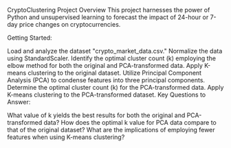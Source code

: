 CryptoClustering Project Overview
This project harnesses the power of Python and unsupervised learning to forecast the impact of 24-hour or 7-day price changes on cryptocurrencies.

Getting Started:

Load and analyze the dataset "crypto_market_data.csv."
Normalize the data using StandardScaler.
Identify the optimal cluster count (k) employing the elbow method for both the original and PCA-transformed data.
Apply K-means clustering to the original dataset.
Utilize Principal Component Analysis (PCA) to condense features into three principal components.
Determine the optimal cluster count (k) for the PCA-transformed data.
Apply K-means clustering to the PCA-transformed dataset.
Key Questions to Answer:

What value of k yields the best results for both the original and PCA-transformed data?
How does the optimal k value for PCA data compare to that of the original dataset?
What are the implications of employing fewer features when using K-means clustering?
